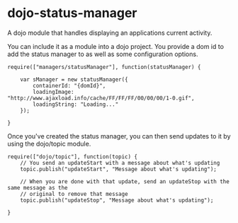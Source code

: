 dojo-status-manager
=================

A dojo module that handles displaying an applications current activity.

You can include it as a module into a dojo project. You provide a dom id to add the status manager to as well as some configuration options.

    require(["managers/statusManager"], function(statusManager) {
        
        var sManager = new statusManager({
            containerId: "{domId}",
            loadingImage: "http://www.ajaxload.info/cache/FF/FF/FF/00/00/00/1-0.gif",
            loadingString: "Loading..."
        });
        
    }


Once you've created the status manager, you can then send updates to it by using the dojo/topic module.

    require(["dojo/topic"], function(topic) {
        // You send an updateStart with a message about what's updating
        topic.publish("updateStart", "Message about what's updating");
        
        // When you are done with that update, send an updateStop with the same message as the
        // original to remove that message
        topic.publish("updateStop", "Message about what's updating");        
        
    }
